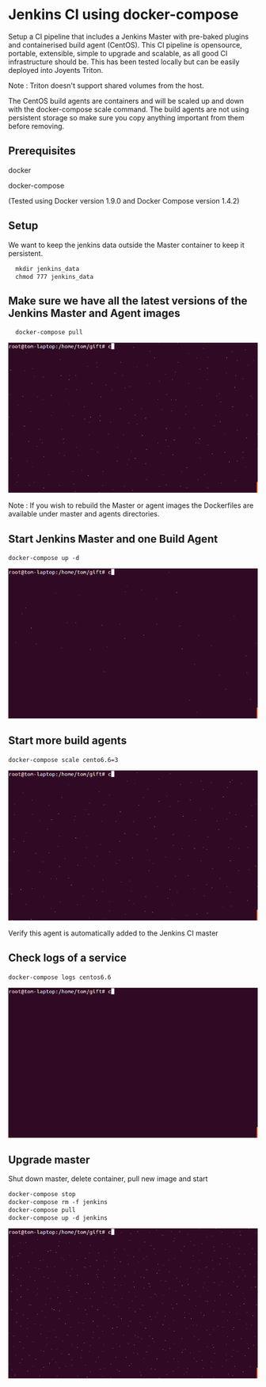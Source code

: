 # Jenkins CI using docker-compose

Setup a CI pipeline that includes a Jenkins Master with pre-baked plugins and containerised build agent (CentOS).  This CI pipeline is opensource, portable, extensible, simple to upgrade and scalable, as all good CI infrastructure should be.  This has been tested locally but can be easily deployed into Joyents Triton.

Note : Triton doesn't support shared volumes from the host.

The CentOS build agents are containers and will be scaled up and down with the docker-compose scale command. The build agents are not using persistent storage so make sure you copy anything important from them before removing.

## Prerequisites

  docker
  
  docker-compose
  
  (Tested using Docker version 1.9.0 and Docker Compose version 1.4.2)
  
## Setup 

We want to keep the jenkins data outside the Master container to keep it persistent.

```
  mkdir jenkins_data
  chmod 777 jenkins_data
```

## Make sure we have all the latest versions of the Jenkins Master and Agent images

```
  docker-compose pull
```
![Example](/gifs/pull.gif)

Note : If you wish to rebuild the Master or agent images the Dockerfiles are available under master and agents directories.

## Start Jenkins Master and one Build Agent

```
docker-compose up -d

```
![Example](/gifs/composeup.gif)

## Start more build agents

```
docker-compose scale cento6.6=3
```
![Example](/gifs/scale.gif)

Verify this agent is automatically added to the Jenkins CI master

## Check logs of a service

```
docker-compose logs centos6.6
```
![Example](/gifs/logs.gif)

## Upgrade master

Shut down master, delete container, pull new image and start

```
docker-compose stop
docker-compose rm -f jenkins
docker-compose pull
docker-compose up -d jenkins
```

![Example](/gifs/upgrade.gif)
